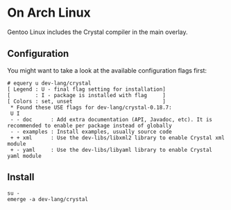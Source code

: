 # On Arch Linux

Gentoo Linux includes the Crystal compiler in the main overlay.

## Configuration

You might want to take a look at the available configuration flags first:

```
# equery u dev-lang/crystal
[ Legend : U - final flag setting for installation]
[        : I - package is installed with flag     ]
[ Colors : set, unset                             ]
 * Found these USE flags for dev-lang/crystal-0.18.7:
 U I
 - - doc      : Add extra documentation (API, Javadoc, etc). It is recommended to enable per package instead of globally
 - - examples : Install examples, usually source code
 + + xml      : Use the dev-libs/libxml2 library to enable Crystal xml module
 + - yaml     : Use the dev-libs/libyaml library to enable Crystal yaml module
```

## Install

```
su -
emerge -a dev-lang/crystal
```
